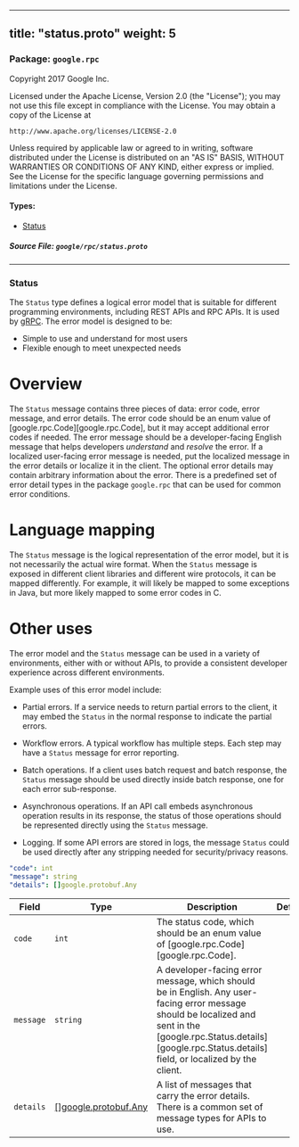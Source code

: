 
---
title: "status.proto"
weight: 5
---

<!-- Code generated by solo-kit. DO NOT EDIT. -->


### Package: `google.rpc`  
Copyright 2017 Google Inc.

Licensed under the Apache License, Version 2.0 (the "License");
you may not use this file except in compliance with the License.
You may obtain a copy of the License at

    http://www.apache.org/licenses/LICENSE-2.0

Unless required by applicable law or agreed to in writing, software
distributed under the License is distributed on an "AS IS" BASIS,
WITHOUT WARRANTIES OR CONDITIONS OF ANY KIND, either express or implied.
See the License for the specific language governing permissions and
limitations under the License.


 
#### Types:


- [Status](#status)
  



##### Source File: `google/rpc/status.proto`





---
### Status

 
The `Status` type defines a logical error model that is suitable for different
programming environments, including REST APIs and RPC APIs. It is used by
[gRPC](https://github.com/grpc). The error model is designed to be:

- Simple to use and understand for most users
- Flexible enough to meet unexpected needs

# Overview

The `Status` message contains three pieces of data: error code, error message,
and error details. The error code should be an enum value of
[google.rpc.Code][google.rpc.Code], but it may accept additional error codes if needed.  The
error message should be a developer-facing English message that helps
developers *understand* and *resolve* the error. If a localized user-facing
error message is needed, put the localized message in the error details or
localize it in the client. The optional error details may contain arbitrary
information about the error. There is a predefined set of error detail types
in the package `google.rpc` that can be used for common error conditions.

# Language mapping

The `Status` message is the logical representation of the error model, but it
is not necessarily the actual wire format. When the `Status` message is
exposed in different client libraries and different wire protocols, it can be
mapped differently. For example, it will likely be mapped to some exceptions
in Java, but more likely mapped to some error codes in C.

# Other uses

The error model and the `Status` message can be used in a variety of
environments, either with or without APIs, to provide a
consistent developer experience across different environments.

Example uses of this error model include:

- Partial errors. If a service needs to return partial errors to the client,
    it may embed the `Status` in the normal response to indicate the partial
    errors.

- Workflow errors. A typical workflow has multiple steps. Each step may
    have a `Status` message for error reporting.

- Batch operations. If a client uses batch request and batch response, the
    `Status` message should be used directly inside batch response, one for
    each error sub-response.

- Asynchronous operations. If an API call embeds asynchronous operation
    results in its response, the status of those operations should be
    represented directly using the `Status` message.

- Logging. If some API errors are stored in logs, the message `Status` could
    be used directly after any stripping needed for security/privacy reasons.

```yaml
"code": int
"message": string
"details": []google.protobuf.Any

```

| Field | Type | Description | Default |
| ----- | ---- | ----------- |----------- | 
| `code` | `int` | The status code, which should be an enum value of [google.rpc.Code][google.rpc.Code]. |  |
| `message` | `string` | A developer-facing error message, which should be in English. Any user-facing error message should be localized and sent in the [google.rpc.Status.details][google.rpc.Status.details] field, or localized by the client. |  |
| `details` | [[]google.protobuf.Any](../../protobuf/any.proto.sk#any) | A list of messages that carry the error details. There is a common set of message types for APIs to use. |  |





<!-- Start of HubSpot Embed Code -->
<script type="text/javascript" id="hs-script-loader" async defer src="//js.hs-scripts.com/5130874.js"></script>
<!-- End of HubSpot Embed Code -->

